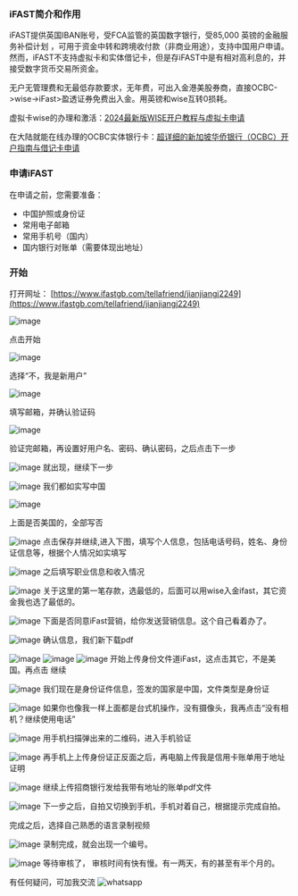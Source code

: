 ### iFAST简介和作用
iFAST提供英国IBAN账号，受FCA监管的英国数字银行，受85,000 英镑的金融服务补偿计划 ，可用于资金中转和跨境收付款（非商业用途），支持中国用户申请。然而，iFAST不支持虚拟卡和实体借记卡，但是存iFAST中是有相对高利息的，并接受数字货币交易所资金。

无户无管理费和无最低存款要求，无年费，可出入金港美股券商，直接OCBC->wise->iFast>盈透证券免费出入金。用英镑和wise互转0损耗。

虚拟卡wise的办理和激活：[2024最新版WISE开户教程与虚拟卡申请](https://nb1288.github.io/post/1.html)

在大陆就能在线办理的OCBC实体银行卡：[超详细的新加坡华侨银行（OCBC）开户指南与借记卡申请](https://nb1288.github.io/post/5.html)

### 申请iFAST
在申请之前，您需要准备：

- 中国护照或身份证
- 常用电子邮箱
- 常用手机号（国内）
- 国内银行对账单（需要体现出地址）

### 开始
打开网址： [https://www.ifastgb.com/tellafriend/jianjiangj2249](https://www.ifastgb.com/tellafriend/jianjiangj2249)

![image](https://github.com/user-attachments/assets/e0dc849d-5d42-444b-950c-d5e49ce3a653)

点击开始

![image](https://github.com/user-attachments/assets/11965b7e-c7a5-41c6-b147-6dcf5a473ec7)

选择“不，我是新用户”

![image](https://github.com/user-attachments/assets/52468ca7-f3d7-49e8-b3f5-da1cb3f8e173)

填写邮箱，并确认验证码

![image](https://github.com/user-attachments/assets/ef5e88b6-8f35-4724-bdbc-78f68947cfdd)

验证完邮箱，再设置好用户名、密码、确认密码，之后点击下一步

![image](https://github.com/user-attachments/assets/39512232-4535-46dc-866c-8e3fd8f4ed7e)
就出现，继续下一步

![image](https://github.com/user-attachments/assets/d0dc313a-8b68-4f27-94dc-571fa13b495d)
我们都如实写中国

![image](https://github.com/user-attachments/assets/159580fb-22db-47a8-a622-aaa46bf38463)

上面是否美国的，全部写否

![image](https://github.com/user-attachments/assets/a715b5f8-7ebf-455b-beb9-c431e8a296a2)
点击保存并继续,进入下图，填写个人信息，包括电话号码，姓名、身份证信息等，根据个人情况如实填写

![image](https://github.com/user-attachments/assets/9d0549eb-9ff3-4e14-91a2-b765448edf16)
之后填写职业信息和收入情况

![image](https://github.com/user-attachments/assets/a96cb2c9-9c03-4a94-93b2-03ccd0bffae8)
关于这里的第一笔存款，选最低的，后面可以用wise入金ifast，其它资金我也选了最低的。

![image](https://github.com/user-attachments/assets/aa66b4a8-1dc4-4a0d-a6ab-dd4eba07d2c0)
下面是否同意iFast营销，给你发送营销信息。这个自己看着办了。

![image](https://github.com/user-attachments/assets/1313e7ef-79f5-4a2d-895b-0fb4d5cac551)
确认信息，我们新下载pdf

![image](https://github.com/user-attachments/assets/c7f1a80e-5bf7-4b21-9ce0-34aa37736b76) 
![image](https://github.com/user-attachments/assets/fc24946d-b1cb-4521-ac74-e418bfe87a10) 
![image](https://github.com/user-attachments/assets/e623fe44-7afd-4c28-a3ab-cd8eeb7fb1f4)
开始上传身份文件道iFast，这点击其它，不是美国。再点击 继续

![image](https://github.com/user-attachments/assets/f721cd06-7990-4ba3-9ec6-ff00226aaf75)
我们现在是身份证件信息，签发的国家是中国，文件类型是身份证

![image](https://github.com/user-attachments/assets/164dd375-9d90-403a-a643-ce7b3a1714c6)
如果你也像我一样上面都是台式机操作，没有摄像头，我再点击“没有相机？继续使用电话”

![image](https://github.com/user-attachments/assets/714095b5-4ecd-48c0-b516-e1af6f2d9bbc)
用手机扫描弹出来的二维码，进入手机验证

![image](https://github.com/user-attachments/assets/e596da6e-36cb-4256-987e-1a512e64504f)
再手机上上传身份证正反面之后，再电脑上传我是信用卡账单用于地址证明

![image](https://github.com/user-attachments/assets/04cd6ae7-c1c8-4bd7-af12-6e3c6cd8e220)
继续上传招商银行发给我带有地址的账单pdf文件

![image](https://github.com/user-attachments/assets/460c3337-e631-4fa9-8e93-c2697a72503c)
下一步之后，自拍又切换到手机，手机对着自己，根据提示完成自拍。

完成之后，选择自己熟悉的语言录制视频

![image](https://github.com/user-attachments/assets/6bf0ffc7-324b-4f03-bf7f-f0222714328e)
录制完成，就会出现一个编号。

![image](https://github.com/user-attachments/assets/540a4e21-a9e6-421d-97ca-45d1e6f37c1b)
等待审核了， 审核时间有快有慢。有一两天，有的甚至有半个月的。

有任何疑问，可加我交流
![whatsapp](https://github.com/user-attachments/assets/dc5c7a78-b4dc-4fda-805a-796418a7090f)
